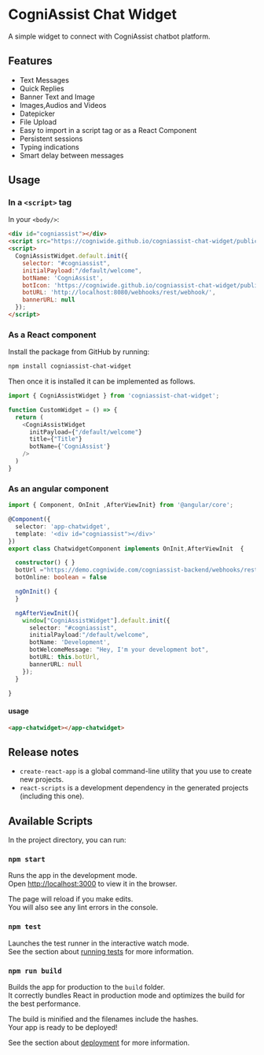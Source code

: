 # CogniAssist Chat Widget

A simple widget to connect with CogniAssist chatbot platform.

## Features

- Text Messages
- Quick Replies
- Banner Text and Image
- Images,Audios and Videos
- Datepicker
- File Upload
- Easy to import in a script tag or as a React Component
- Persistent sessions
- Typing indications
- Smart delay between messages

## Usage

### In a `<script>` tag

In your `<body/>`:
```html
<div id="cogniassist"></div>
<script src="https://cogniwide.github.io/cogniassist-chat-widget/public/cogniassist-latest.js"></script>
<script>
  CogniAssistWidget.default.init({
    selector: "#cogniassist",
    initialPayload:"/default/welcome",
    botName: 'CogniAssist',
    botIcon: 'https://cogniwide.github.io/cogniassist-chat-widget/public/assets/user.png',
    botURL: 'http://localhost:8080/webhooks/rest/webhook/',
    bannerURL: null
  });
</script>
```
### As a React component

Install the package from GitHub by running:
```bash
npm install cogniassist-chat-widget
```

Then once it is installed it can be implemented as follows.

```javascript
import { CogniAssistWidget } from 'cogniassist-chat-widget';

function CustomWidget = () => {
  return (
    <CogniAssistWidget
      initPayload={"/default/welcome"}
      title={"Title"}
      botName={'CogniAssist'}
    />
  )
}
```

### As an angular component
```typescript
import { Component, OnInit ,AfterViewInit} from '@angular/core';

@Component({
  selector: 'app-chatwidget',
  template: '<div id="cogniassist"></div>'
})
export class ChatwidgetComponent implements OnInit,AfterViewInit  {

  constructor() { }
  botUrl ="https://demo.cogniwide.com/cogniassist-backend/webhooks/rest/webhook"
  botOnline: boolean = false

  ngOnInit() {
  }

  ngAfterViewInit(){
    window["CogniAssistWidget"].default.init({
      selector: "#cogniassist",
      initialPayload:"/default/welcome",
      botName: 'Development',
      botWelcomeMessage: "Hey, I'm your development bot",
      botURL: this.botUrl,
      bannerURL: null
    });
  }

}
```
#### usage
```html
<app-chatwidget></app-chatwidget>
```



## Release notes

* `create-react-app` is a global command-line utility that you use to create new projects.
* `react-scripts` is a development dependency in the generated projects (including this one).


## Available Scripts

In the project directory, you can run:

### `npm start`

Runs the app in the development mode.<br>
Open [http://localhost:3000](http://localhost:3000) to view it in the browser.

The page will reload if you make edits.<br>
You will also see any lint errors in the console.

### `npm test`

Launches the test runner in the interactive watch mode.<br>
See the section about [running tests](#running-tests) for more information.

### `npm run build`

Builds the app for production to the `build` folder.<br>
It correctly bundles React in production mode and optimizes the build for the best performance.

The build is minified and the filenames include the hashes.<br>
Your app is ready to be deployed!

See the section about [deployment](#deployment) for more information.
